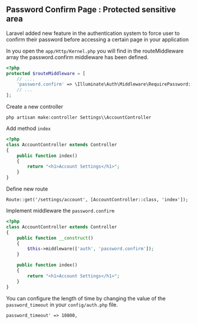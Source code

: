 
## Password Confirm Page : Protected sensitive area

Laravel added new feature in the authentication system to force user to confirm their password before accessing a certain page in your application

In you open the `app/Http/Kernel.php` you will find in the routeMiddleware array the password.confirm middleware has been defined.

```php
<?php 
protected $routeMiddleware = [
    // ....
    'password.confirm' => \Illuminate\Auth\Middleware\RequirePassword::class,
    // ...
];
```

Create a new controller

    php artisan make:controller Settings\\AccountController

Add method `index`

```php
<?php 
class AccountController extends Controller
{
    public function index()
    {
        return "<h1>Account Settings</h1>";
    }
}
```

Define new route

    Route::get('/settings/account', [AccountController::class, 'index']);

Implement middleware the `password.confirm`

```php
<?php 
class AccountController extends Controller
{
    public function __construct()
    {
        $this->middleware(['auth', 'password.confirm']);
    }

    public function index()
    {
        return "<h1>Account Settings</h1>";
    }
}
```

You can configure the length of time by changing the value of the `password_timeout` in your `config/auth.php` file.

    password_timeout' => 10800,